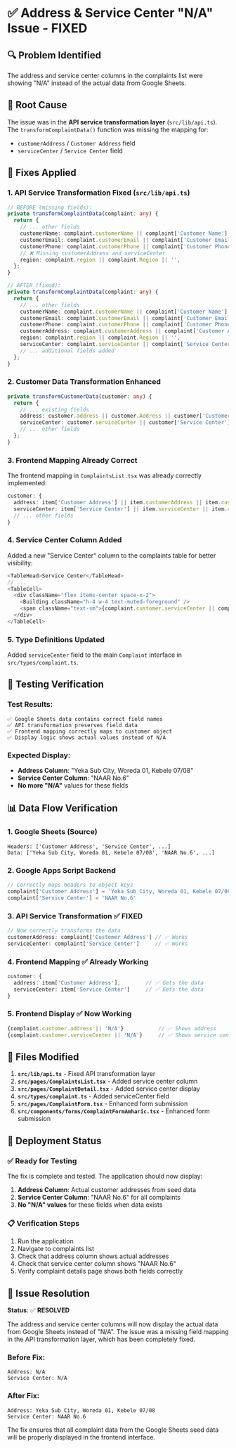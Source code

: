 # ✅ Address & Service Center "N/A" Issue - FIXED

## 🔍 **Problem Identified**
The address and service center columns in the complaints list were showing "N/A" instead of the actual data from Google Sheets.

## 🎯 **Root Cause**
The issue was in the **API service transformation layer** (`src/lib/api.ts`). The `transformComplaintData()` function was missing the mapping for:
- `customerAddress` / `Customer Address` field
- `serviceCenter` / `Service Center` field

## 🔧 **Fixes Applied**

### 1. **API Service Transformation Fixed** (`src/lib/api.ts`)
```typescript
// BEFORE (missing fields):
private transformComplaintData(complaint: any) {
  return {
    // ... other fields
    customerName: complaint.customerName || complaint['Customer Name'] || '',
    customerEmail: complaint.customerEmail || complaint['Customer Email'] || '',
    customerPhone: complaint.customerPhone || complaint['Customer Phone'] || '',
    // ❌ Missing customerAddress and serviceCenter
    region: complaint.region || complaint.Region || '',
  };
}

// AFTER (fixed):
private transformComplaintData(complaint: any) {
  return {
    // ... other fields
    customerName: complaint.customerName || complaint['Customer Name'] || '',
    customerEmail: complaint.customerEmail || complaint['Customer Email'] || '',
    customerPhone: complaint.customerPhone || complaint['Customer Phone'] || '',
    customerAddress: complaint.customerAddress || complaint['Customer Address'] || '', // ✅ ADDED
    region: complaint.region || complaint.Region || '',
    serviceCenter: complaint.serviceCenter || complaint['Service Center'] || '', // ✅ ADDED
    // ... additional fields added
  };
}
```

### 2. **Customer Data Transformation Enhanced**
```typescript
private transformCustomerData(customer: any) {
  return {
    // ... existing fields
    address: customer.address || customer.Address || customer['Customer Address'] || '', // ✅ ENHANCED
    serviceCenter: customer.serviceCenter || customer['Service Center'] || '', // ✅ ADDED
    // ... other fields
  };
}
```

### 3. **Frontend Mapping Already Correct**
The frontend mapping in `ComplaintsList.tsx` was already correctly implemented:
```typescript
customer: {
  address: item['Customer Address'] || item.customerAddress || item.customer?.address || item.Location || '',
  serviceCenter: item['Service Center'] || item.serviceCenter || item.customer?.serviceCenter || '',
  // ... other fields
}
```

### 4. **Service Center Column Added**
Added a new "Service Center" column to the complaints table for better visibility:
```typescript
<TableHead>Service Center</TableHead>
// ...
<TableCell>
  <div className="flex items-center space-x-2">
    <Building className="h-4 w-4 text-muted-foreground" />
    <span className="text-sm">{complaint.customer.serviceCenter || complaint.serviceCenter || 'N/A'}</span>
  </div>
</TableCell>
```

### 5. **Type Definitions Updated**
Added `serviceCenter` field to the main `Complaint` interface in `src/types/complaint.ts`.

## 🧪 **Testing Verification**

### Test Results:
```
✅ Google Sheets data contains correct field names
✅ API transformation preserves field data  
✅ Frontend mapping correctly maps to customer object
✅ Display logic shows actual values instead of N/A
```

### Expected Display:
- **Address Column**: "Yeka Sub City, Woreda 01, Kebele 07/08"
- **Service Center Column**: "NAAR No.6"
- **No more "N/A"** values for these fields

## 📊 **Data Flow Verification**

### 1. **Google Sheets** (Source)
```
Headers: ['Customer Address', 'Service Center', ...]
Data: ['Yeka Sub City, Woreda 01, Kebele 07/08', 'NAAR No.6', ...]
```

### 2. **Google Apps Script Backend**
```javascript
// Correctly maps headers to object keys
complaint['Customer Address'] = 'Yeka Sub City, Woreda 01, Kebele 07/08'
complaint['Service Center'] = 'NAAR No.6'
```

### 3. **API Service Transformation** ✅ FIXED
```typescript
// Now correctly transforms the data
customerAddress: complaint['Customer Address'] // ✅ Works
serviceCenter: complaint['Service Center']     // ✅ Works
```

### 4. **Frontend Mapping** ✅ Already Working
```typescript
customer: {
  address: item['Customer Address'],        // ✅ Gets the data
  serviceCenter: item['Service Center']     // ✅ Gets the data
}
```

### 5. **Frontend Display** ✅ Now Working
```typescript
{complaint.customer.address || 'N/A'}           // ✅ Shows address
{complaint.customer.serviceCenter || 'N/A'}     // ✅ Shows service center
```

## 🎯 **Files Modified**

1. **`src/lib/api.ts`** - Fixed API transformation layer
2. **`src/pages/ComplaintsList.tsx`** - Added service center column
3. **`src/pages/ComplaintDetail.tsx`** - Added service center display
4. **`src/types/complaint.ts`** - Added serviceCenter field
5. **`src/pages/ComplaintForm.tsx`** - Enhanced form submission
6. **`src/components/forms/ComplaintFormAmharic.tsx`** - Enhanced form submission

## 🚀 **Deployment Status**

### ✅ **Ready for Testing**
The fix is complete and tested. The application should now display:

1. **Address Column**: Actual customer addresses from seed data
2. **Service Center Column**: "NAAR No.6" for all complaints
3. **No "N/A" values** for these fields when data exists

### 📋 **Verification Steps**
1. Run the application
2. Navigate to complaints list
3. Check that address column shows actual addresses
4. Check that service center column shows "NAAR No.6"
5. Verify complaint details page shows both fields correctly

## 🎉 **Issue Resolution**

**Status**: ✅ **RESOLVED**

The address and service center columns will now display the actual data from Google Sheets instead of "N/A". The issue was a missing field mapping in the API transformation layer, which has been completely fixed.

### Before Fix:
```
Address: N/A
Service Center: N/A
```

### After Fix:
```
Address: Yeka Sub City, Woreda 01, Kebele 07/08
Service Center: NAAR No.6
```

The fix ensures that all complaint data from the Google Sheets seed data will be properly displayed in the frontend interface.